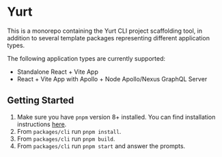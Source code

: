 # Yurt

This is a monorepo containing the Yurt CLI project scaffolding tool, in addition to several template packages representing different application types.

The following application types are currently supported:

- Standalone React + Vite App
- React + Vite App with Apollo + Node Apollo/Nexus GraphQL Server

## Getting Started

1. Make sure you have `pnpm` version 8+ installed. You can find installation instructions [here](https://pnpm.io/installation).
2. From `packages/cli` run `pnpm install`.
3. From `packages/cli` run `pnpm build`.
4. From `packages/cli` run `pnpm start` and answer the prompts.
